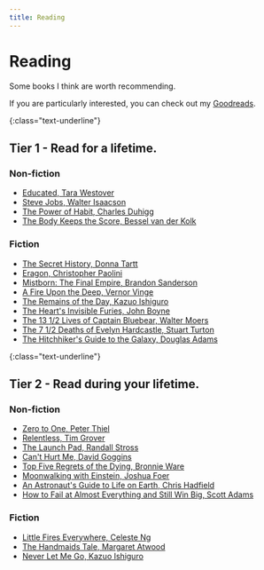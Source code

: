 ```yaml
---
title: Reading
---
```


# Reading

Some books I think are worth recommending.

If you are particularly interested, you can check out my [Goodreads](https://www.goodreads.com/user/show/88124947-harrison-broadbent).

<!-- Underlines the Tier 1 header -->

{:class="text-underline"}

## Tier 1 - Read for a lifetime.

### Non-fiction

- [Educated, Tara Westover](https://amzn.to/38t9rPR)
- [Steve Jobs, Walter Isaacson](https://amzn.to/39u4o2H)
- [The Power of Habit, Charles Duhigg](https://amzn.to/3cvWBDL)
- [The Body Keeps the Score, Bessel van der Kolk](https://amzn.to/3dVM47h)

### Fiction

- [The Secret History, Donna Tartt](https://amzn.to/3ubPBV3)
- [Eragon, Christopher Paolini](https://amzn.to/2TKU7sk)
- [Mistborn: The Final Empire, Brandon Sanderson](https://www.amazon.com/Mistborn-Final-Empire-Brandon-Sanderson/dp/076531178X)
- [A Fire Upon the Deep, Vernor Vinge](https://amzn.to/2WE96pq)
- [The Remains of the Day, Kazuo Ishiguro](https://amzn.to/2x9rCwQ)
- [The Heart's Invisible Furies, John Boyne](https://amzn.to/3iCQeA9)
- [The 13 1/2 Lives of Captain Bluebear, Walter Moers](https://amzn.to/3aCs1Xj)
- [The 7 1/2 Deaths of Evelyn Hardcastle, Stuart Turton](https://amzn.to/2W9sYls)
- [The Hitchhiker's Guide to the Galaxy, Douglas Adams](https://amzn.to/3xvJRHx)

<!-- Underlines the Tier 2 header -->

{:class="text-underline"}

## Tier 2 - Read during your lifetime.

### Non-fiction

- [Zero to One, Peter Thiel](https://amzn.to/3dmFUtV)
- [Relentless, Tim Grover](https://amzn.to/2ILRr8Q)
- [The Launch Pad, Randall Stross](https://amzn.to/2yBWzL9)
- [Can't Hurt Me, David Goggins](https://amzn.to/2wNr2on)
- [Top Five Regrets of the Dying, Bronnie Ware](https://amzn.to/3ayH6cO)
- [Moonwalking with Einstein, Joshua Foer](https://amzn.to/2PWcjOF)
- [An Astronaut's Guide to Life on Earth, Chris Hadfield](https://amzn.to/3fq2S57)
- [How to Fail at Almost Everything and Still Win Big, Scott Adams](https://amzn.to/2UMo7ER)

### Fiction

- [Little Fires Everywhere, Celeste Ng](https://amzn.to/30J1qFq)
- [The Handmaids Tale, Margaret Atwood](https://amzn.to/2Qa506j)
- [Never Let Me Go, Kazuo Ishiguro](https://amzn.to/2GNcaey)
